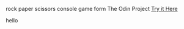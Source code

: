 rock paper scissors console game form The Odin Project
[Try it Here](https://bagir-kaff.github.io/odin-Rock-Paper-Scissors/index.html)

hello
